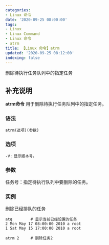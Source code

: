 ```yaml
---
categories:
- Linux 命令
date: '2020-09-25 08:00:00'
tags:
- Linux
- Linux Command
- Linux 命令
- atrm
title: 【Linux 命令】atrm
updated: '2020-09-25 08:12:00'
indexing: false
---
```


删除待执行任务队列中的指定任务

## 补充说明

**atrm命令** 用于删除待执行任务队列中的指定任务。

###  语法

```shell
atrm(选项)(参数)
```

###  选项

```shell
-V：显示版本号。
```

###  参数

任务号：指定待执行队列中要删除的任务。

###  实例

删除已经排队的任务

```shell
atq        # 显示当前已经设置的任务
2 Mon May 17 08:00:00 2010 a root
1 Sat May 15 17:00:00 2010 a root

atrm 2     # 删除任务2
```


<!-- Linux命令行搜索引擎：https://jaywcjlove.github.io/linux-command/ -->